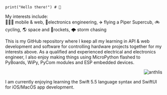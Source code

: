 ```code
print("Hello there!") # 👋
```
My interests include: <br>
👨🏼‍💻 mobile & web, 📡electronics engineering, ✈️ flying a Piper Supercub, 🚲 cycling, 🌎 space and 🚀rockets, 🌩 storm chasing

This is my GitHub repository where I keep all my learning in API & web development and software for controlling hardware projects together for my interests above. As a qualified and experienced electrical and electronics engineer, I also enjoy making things using MicroPython flashed to PyBoards, WiPy, PyCom modules and ESP embedded devices. 

<p align="right"> <img src="https://komarev.com/ghpvc/?username=anthlis" alt="anthlis" /> </p>

I am currently enjoying learning the Swift 5.5 language syntax and SwiftUI for iOS/MacOS app development. 

